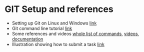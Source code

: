 # GIT Setup and references

- Setting up Git on Linux and Windows [link](../Git/git_setup.md)
- Git command line tutorial [link](../Git/GIT-what_it_is.md)
- Some references and videos [whole list of commands](https://github.com/MukundVarmaT/Git--Notes), [videos](https://www.youtube.com/watch?v=uR6G2v_WsRA), [documentation](https://git-scm.com/book/en/v2)
- Illustration showing how to submit a task [link](../Git/submit_task.md)
